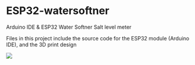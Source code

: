 # ESP32-watersoftner
Arduino IDE &amp; ESP32 Water Softner Salt level meter

Files in this project include the source code for the ESP32 module (Arduino IDE), and the 3D print design

![](<[images/table 1-1.png](https://github.com/willie-engelbrecht/ESP32-watersoftner/raw/main/IMG20220208125532.jpg)>)
